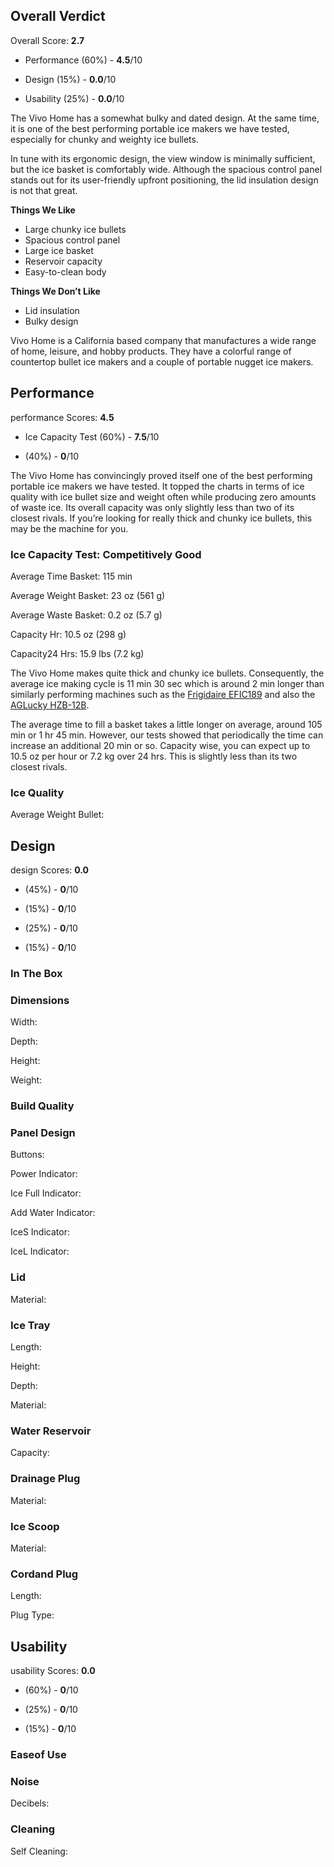 Overall Verdict
---------------

Overall Score: **2.7**

*   Performance (60%) - **4.5**/10
    
*   Design (15%) - **0.0**/10
    
*   Usability (25%) - **0.0**/10
    

The Vivo Home has a somewhat bulky and dated design. At the same time, it is one of the best performing portable ice makers we have tested, especially for chunky and weighty ice bullets.

In tune with its ergonomic design, the view window is minimally sufficient, but the ice basket is comfortably wide. Although the spacious control panel stands out for its user-friendly upfront positioning, the lid insulation design is not that great.

**Things We Like**

*   Large chunky ice bullets
*   Spacious control panel
*   Large ice basket
*   Reservoir capacity
*   Easy-to-clean body

**Things We Don’t Like**

*   Lid insulation
*   Bulky design

Vivo Home is a California based company that manufactures a wide range of home, leisure, and hobby products. They have a colorful range of countertop bullet ice makers and a couple of portable nugget ice makers.

Performance
-----------

performance Scores: **4.5**

*   Ice Capacity Test (60%) - **7.5**/10
    
*   (40%) - **0**/10
    

The Vivo Home has convincingly proved itself one of the best performing portable ice makers we have tested. It topped the charts in terms of ice quality with ice bullet size and weight often while producing zero amounts of waste ice. Its overall capacity was only slightly less than two of its closest rivals. If you’re looking for really thick and chunky ice bullets, this may be the machine for you.

### Ice Capacity Test: Competitively Good

Average Time Basket: 115 min

Average Weight Basket: 23 oz (561 g)

Average Waste Basket: 0.2 oz (5.7 g)

Capacity Hr: 10.5 oz (298 g)

Capacity24 Hrs: 15.9 lbs (7.2 kg)

The Vivo Home makes quite thick and chunky ice bullets. Consequently, the average ice making cycle is 11 min 30 sec which is around 2 min longer than similarly performing machines such as the [Frigidaire EFIC189](https://healthykitchen101.com/ice-makers/reviews/frigidaire/frigidaire-portable-ice-maker-efic189/) and also the [AGLucky HZB-12B](https://healthykitchen101.com/ice-makers/reviews/aglucky/aglucky-ice-maker-hzb-12b/#usability).

The average time to fill a basket takes a little longer on average, around 105 min or 1 hr 45 min. However, our tests showed that periodically the time can increase an additional 20 min or so. Capacity wise, you can expect up to 10.5 oz per hour or 7.2 kg over 24 hrs. This is slightly less than its two closest rivals.

### Ice Quality

Average Weight Bullet:

Design
------

design Scores: **0.0**

*   (45%) - **0**/10
    
*   (15%) - **0**/10
    
*   (25%) - **0**/10
    
*   (15%) - **0**/10
    

### In The Box

### Dimensions

Width:

Depth:

Height:

Weight:

### Build Quality

### Panel Design

Buttons:

Power Indicator:

Ice Full Indicator:

Add Water Indicator:

IceS Indicator:

IceL Indicator:

### Lid

Material:

### Ice Tray

Length:

Height:

Depth:

Material:

### Water Reservoir

Capacity:

### Drainage Plug

Material:

### Ice Scoop

Material:

### Cordand Plug

Length:

Plug Type:

Usability
---------

usability Scores: **0.0**

*   (60%) - **0**/10
    
*   (25%) - **0**/10
    
*   (15%) - **0**/10
    

### Easeof Use

### Noise

Decibels:

### Cleaning

Self Cleaning: